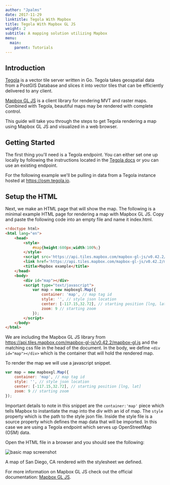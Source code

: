 ```yaml
---
author: "Jpalms"
date: 2017-11-29
linktitle: Tegola With Mapbox
title: Tegola With Mapbox GL JS
weight: 2
subtitle: A mapping solution utilizing Mapbox
menu:
  main:
    parent: Tutorials
---
```


## Introduction

[Tegola](https://github.com/go-spatial/tegola) is a vector tile server written in Go. Tegola takes geospatial data from a PostGIS Database and slices it into vector tiles that can be efficiently delivered to any client.

[Mapbox GL JS](https://www.mapbox.com/mapbox-gl-js/api/) is a client library for rendering MVT and raster maps. Combined with Tegola, beautiful maps may be rendered with complete control.

This guide will take you through the steps to get Tegola rendering a map using Mapbox GL JS and visualized in a web browser.

## Getting Started 

The first thing you'll need is a Tegola endpoint. You can either set one up locally by following the instructions located in the [Tegola docs](http://tegola.io/getting-started/) or you can use an existing endpoint.

For the following example we'll be pulling in data from a Tegola instance hosted at https://osm.tegola.io.

## Setup the HTML

Next, we make an HTML page that will show the map. The following is a minimal example HTML page for rendering a map with Mapbox GL JS. Copy and paste the following code into an empty file and name it index.html.

``` html
<!doctype html>
<html lang="en">
    <head>
        <style>
            #map{height:600px;width:100%;}
        </style>
        <script src='https://api.tiles.mapbox.com/mapbox-gl-js/v0.42.2/mapbox-gl.js'></script>
        <link href='https://api.tiles.mapbox.com/mapbox-gl-js/v0.42.2/mapbox-gl.css' rel='stylesheet' />
        <title>Mapbox example</title>
    </head>
    <body>
        <div id="map"></div>
        <script type="text/javascript">
            var map = new mapboxgl.Map({
                container: 'map', // map tag id
                style: '', // style json location
                center: [-117.15,32.72], // starting position [lng, lat]
                zoom: 9 // starting zoom
            });
        </script>
    </body>
</html>
```

We are including the Mapbox GL JS library from https://api.tiles.mapbox.com/mapbox-gl-js/v0.42.2/mapbox-gl.js and the matching css file in the head of the document. In the body, we define `<div id="map"></div>` which is the container that will hold the rendered map.

To render the map we will use a javascript snippet.

``` javascript
var map = new mapboxgl.Map({
    container: 'map', // map tag id
    style: '', // style json location
    center: [-117.15,32.72], // starting position [lng, lat]
    zoom: 9 // starting zoom
});
```

Important details to note in this snippet are the `container:'map'` piece which tells Mapbox to instantiate the map into the div with an id of map. The `style` property which is the path to the style json file. Inside the style file is a source property which defines the map data that will be imported. In this case we are using a Tegola endpoint which serves up OpenStreetMap (OSM) data.

Open the HTML file in a browser and you should see the following:

![basic map screenshot](/images/screenshotMapbox.png "Map")

A map of San Diego, CA rendered with the stylesheet we defined.

For more information on Mapbox GL JS check out the official documentation: [Mapbox GL JS](https://www.mapbox.com/mapbox-gl-js/api/).


